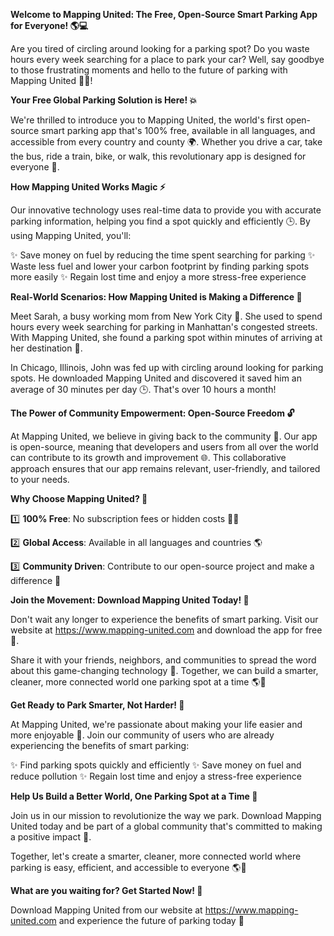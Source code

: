 **Welcome to Mapping United: The Free, Open-Source Smart Parking App for Everyone! 🌎💻**

Are you tired of circling around looking for a parking spot? Do you waste hours every week searching for a place to park your car? Well, say goodbye to those frustrating moments and hello to the future of parking with Mapping United 🚗👋!

**Your Free Global Parking Solution is Here! 💥**

We're thrilled to introduce you to Mapping United, the world's first open-source smart parking app that's 100% free, available in all languages, and accessible from every country and county 🌍. Whether you drive a car, take the bus, ride a train, bike, or walk, this revolutionary app is designed for everyone 💚.

**How Mapping United Works Magic ⚡️**

Our innovative technology uses real-time data to provide you with accurate parking information, helping you find a spot quickly and efficiently 🕒. By using Mapping United, you'll:

✨ Save money on fuel by reducing the time spent searching for parking
✨ Waste less fuel and lower your carbon footprint by finding parking spots more easily
✨ Regain lost time and enjoy a more stress-free experience

**Real-World Scenarios: How Mapping United is Making a Difference 🌈**

Meet Sarah, a busy working mom from New York City 🗽️. She used to spend hours every week searching for parking in Manhattan's congested streets. With Mapping United, she found a parking spot within minutes of arriving at her destination 💪.

In Chicago, Illinois, John was fed up with circling around looking for parking spots. He downloaded Mapping United and discovered it saved him an average of 30 minutes per day 🕒. That's over 10 hours a month!

**The Power of Community Empowerment: Open-Source Freedom 🔓**

At Mapping United, we believe in giving back to the community 💖. Our app is open-source, meaning that developers and users from all over the world can contribute to its growth and improvement 🌐. This collaborative approach ensures that our app remains relevant, user-friendly, and tailored to your needs.

**Why Choose Mapping United? 🤔**

1️⃣ **100% Free**: No subscription fees or hidden costs 🙅‍♂️

2️⃣ **Global Access**: Available in all languages and countries 🌎

3️⃣ **Community Driven**: Contribute to our open-source project and make a difference 💪

**Join the Movement: Download Mapping United Today! 📱**

Don't wait any longer to experience the benefits of smart parking. Visit our website at https://www.mapping-united.com and download the app for free 🔑.

Share it with your friends, neighbors, and communities to spread the word about this game-changing technology 🤩. Together, we can build a smarter, cleaner, more connected world one parking spot at a time 🌎💚

**Get Ready to Park Smarter, Not Harder! 💪**

At Mapping United, we're passionate about making your life easier and more enjoyable 🔴. Join our community of users who are already experiencing the benefits of smart parking:

✨ Find parking spots quickly and efficiently
✨ Save money on fuel and reduce pollution
✨ Regain lost time and enjoy a stress-free experience

**Help Us Build a Better World, One Parking Spot at a Time 🌈**

Join us in our mission to revolutionize the way we park. Download Mapping United today and be part of a global community that's committed to making a positive impact 💚.

Together, let's create a smarter, cleaner, more connected world where parking is easy, efficient, and accessible to everyone 🌎👏

**What are you waiting for? Get Started Now! 🔴**

Download Mapping United from our website at https://www.mapping-united.com and experience the future of parking today 🚀